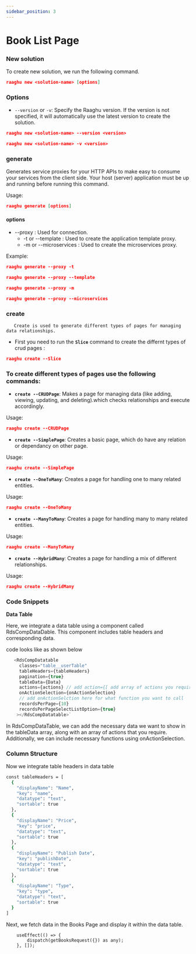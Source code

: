 ```yaml
---
sidebar_position: 3
---
```


# Book List Page

### New solution

To create new solution, we run the following command.

````json
raaghu new <solution-name> [options]
````
### Options
* `--version` or `-v`: Specify the Raaghu version. If the version is not specified, it will automatically use the latest version to create the solution.

````json
raaghu new <solution-name> --version <version>
````
````json
raaghu new <solution-name> -v <version>
````

### generate

Generates service proxies for your HTTP APIs to make easy to consume your services from the client side. Your host (server) application must be up and running before running this command.

Usage:
```json
raaghu generate [options]
```
#### options

- --proxy : Used for connection.
  - -t or --template : Used to create the application template proxy.
  - -m or --microservices : Used to create the microservices proxy.

Example:
```json
raaghu generate --proxy -t
``` 
```json
raaghu generate --proxy --template
``` 
```json
raaghu generate --proxy -m
```
```json
raaghu generate --proxy --microservices
```

### create

       Create is used to generate different types of pages for managing data relationships. 

- First you need to run the **`Slice`** command to create the differnt types of crud pages :

```json
raaghu create --Slice
```

### To create different types of pages use the following commands:

* **`create --CRUDPage`**: Makes a page for managing data (like adding, viewing, updating, and deleting).which checks relationships and execute accordingly.

Usage:
```json
raaghu create --CRUDPage
```

* **`create --SimplePage`**: Creates a basic page, which do have any relation or dependancy on other page.

Usage:
```json
raaghu create --SimplePage
```
* **`create --OneToMany`**: Creates a page for handling one to many related entities.

Usage:
```json
raaghu create --OneToMany
```
* **`create --ManyToMany`**: Creates a page for handling many to many related entities.

Usage:
```json
raaghu create --ManyToMany
```
* **`create --HybridMany`**: Creates a page for handling a mix of different relationships.

Usage:
```json
raaghu create --HybridMany
```

### Code Snippets

**Data Table**

Here, we integrate a data table using a component called RdsCompDataDable. This component includes table headers and corresponding data.

code looks like as shown below
```javascript
   <RdsCompDatatable
     classes="table__userTable"
     tableHeaders={tableHeaders}
     pagination={true}
     tableData={Data}  
     actions={actions} // add action={[ add array of actions you require]} here to have action dropdown
     onActionSelection={onActionSelection}
     // add onActionSelction here for what function you want to call
     recordsPerPage={10}
     recordsPerPageSelectListOption={true}
    ></RdsCompDatatable>`
```
In RdsCompDataTable, we can add the necessary data we want to show in the tableData array, along with an array of actions that you require. Additionally, we can include necessary functions using onActionSelection.

### Column Structure

Now we integrate table headers in data table 

```bash 
const tableHeaders = [
  { 
    "displayName": "Name",
    "key": "name",
    "datatype": "text", 
    "sortable": true 
  }, 
  { 
    "displayName": "Price", 
    "key": "price", 
    "datatype": "text", 
    "sortable": true 
  }, 
  { 
    "displayName": "Publish Date", 
    "key": "publishDate", 
    "datatype": "text", 
    "sortable": true 
  }, 
  { 
    "displayName": "Type", 
    "key": "type", 
    "datatype": "text", 
    "sortable": true 
  }
]
```

Next, we fetch data in the Books Page and display it within the data table.

```shell
    useEffect(() => {
        dispatch(getBooksRequest({}) as any);
    }, []);
```
